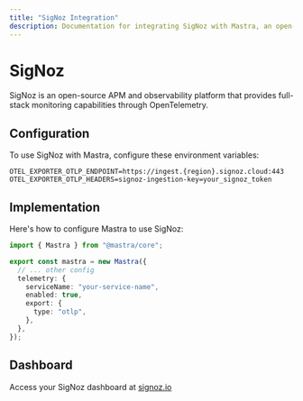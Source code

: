 ```yaml
---
title: "SigNoz Integration"
description: Documentation for integrating SigNoz with Mastra, an open-source APM and observability platform providing full-stack monitoring through OpenTelemetry.
---
```


# SigNoz

SigNoz is an open-source APM and observability platform that provides full-stack monitoring capabilities through OpenTelemetry.

## Configuration

To use SigNoz with Mastra, configure these environment variables:

```env
OTEL_EXPORTER_OTLP_ENDPOINT=https://ingest.{region}.signoz.cloud:443
OTEL_EXPORTER_OTLP_HEADERS=signoz-ingestion-key=your_signoz_token
```

## Implementation

Here's how to configure Mastra to use SigNoz:

```typescript
import { Mastra } from "@mastra/core";

export const mastra = new Mastra({
  // ... other config
  telemetry: {
    serviceName: "your-service-name",
    enabled: true,
    export: {
      type: "otlp",
    },
  },
});
```

## Dashboard

Access your SigNoz dashboard at [signoz.io](https://signoz.io/)
